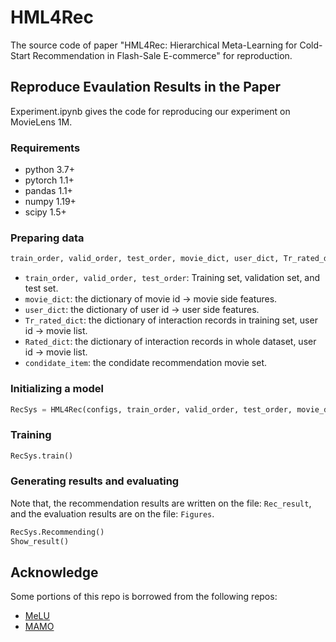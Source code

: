 # HML4Rec
The source code of paper "HML4Rec: Hierarchical Meta-Learning for Cold-Start Recommendation in Flash-Sale E-commerce" for reproduction.

## Reproduce Evaulation Results in the Paper
Experiment.ipynb gives the code for reproducing our experiment on MovieLens 1M. 


### Requirements
- python 3.7+
- pytorch 1.1+
- pandas 1.1+
- numpy 1.19+
- scipy 1.5+

### Preparing data
```python
train_order, valid_order, test_order, movie_dict, user_dict, Tr_rated_dict, Rated_dict, condidate_item = prepare_dataset()
```
- ```train_order, valid_order, test_order```: Training set, validation set, and test set.
- ```movie_dict```: the dictionary of movie id -> movie side features.
- ```user_dict```: the dictionary of user id -> user side features.
- ```Tr_rated_dict```: the dictionary of interaction records in training set, user id -> movie list.
- ```Rated_dict```: the dictionary of interaction records in whole dataset, user id -> movie list.
- ```condidate_item```: the condidate recommendation movie set.

### Initializing a model
```python
RecSys = HML4Rec(configs, train_order, valid_order, test_order, movie_dict, user_dict, Tr_rated_dict, Rated_dict, condidate_item)
```

### Training
```python
RecSys.train()
```

### Generating results and evaluating
Note that, the recommendation results are written on the file: ```Rec_result```, and the evaluation results are on the file: ```Figures```.

```python
RecSys.Recommending()
Show_result()
```

## Acknowledge

Some portions of this repo is borrowed from the following repos:
- [MeLU](https://github.com/hoyeoplee/MeLU)
- [MAMO](https://github.com/dongmanqing/Code-for-MAMO)
